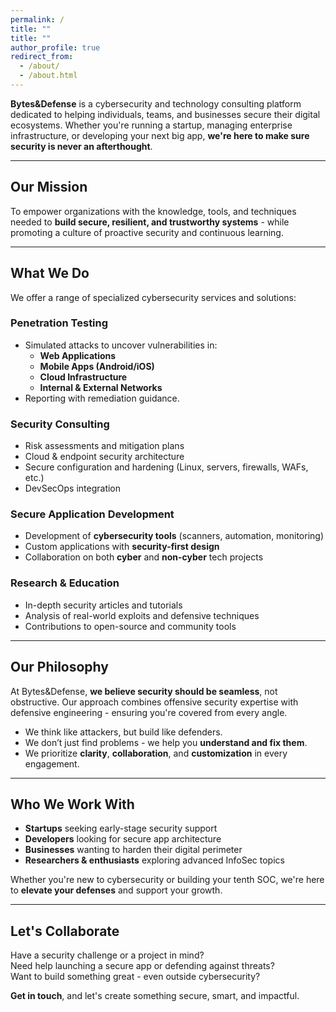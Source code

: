 ```yaml
---
permalink: /
title: ""
title: ""
author_profile: true
redirect_from: 
  - /about/
  - /about.html
---
```



**Bytes&Defense** is a cybersecurity and technology consulting platform dedicated to helping individuals, teams, and businesses secure their digital ecosystems. Whether you're running a startup, managing enterprise infrastructure, or developing your next big app, **we're here to make sure security is never an afterthought**.

---

##  Our Mission

To empower organizations with the knowledge, tools, and techniques needed to **build secure, resilient, and trustworthy systems** - while promoting a culture of proactive security and continuous learning.

---

##  What We Do

We offer a range of specialized cybersecurity services and solutions:

###  Penetration Testing
- Simulated attacks to uncover vulnerabilities in:
  - **Web Applications**
  - **Mobile Apps (Android/iOS)**
  - **Cloud Infrastructure**
  - **Internal & External Networks**
- Reporting with remediation guidance.

###  Security Consulting
- Risk assessments and mitigation plans
- Cloud & endpoint security architecture
- Secure configuration and hardening (Linux, servers, firewalls, WAFs, etc.)
- DevSecOps integration

###  Secure Application Development
- Development of **cybersecurity tools** (scanners, automation, monitoring)
- Custom applications with **security-first design**
- Collaboration on both **cyber** and **non-cyber** tech projects

###  Research & Education
- In-depth security articles and tutorials
- Analysis of real-world exploits and defensive techniques
- Contributions to open-source and community tools

---

##  Our Philosophy

At Bytes&Defense, **we believe security should be seamless**, not obstructive. Our approach combines offensive security expertise with defensive engineering - ensuring you're covered from every angle.

- We think like attackers, but build like defenders.
- We don’t just find problems - we help you **understand and fix them**.
- We prioritize **clarity**, **collaboration**, and **customization** in every engagement.

---

##  Who We Work With

- **Startups** seeking early-stage security support
- **Developers** looking for secure app architecture
- **Businesses** wanting to harden their digital perimeter
- **Researchers & enthusiasts** exploring advanced InfoSec topics

Whether you're new to cybersecurity or building your tenth SOC, we're here to **elevate your defenses** and support your growth.

---

##  Let's Collaborate

Have a security challenge or a project in mind?  
Need help launching a secure app or defending against threats?  
Want to build something great - even outside cybersecurity?

**Get in touch**, and let's create something secure, smart, and impactful.
  
